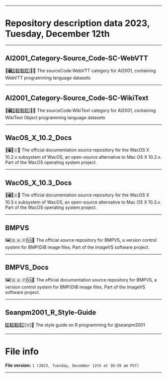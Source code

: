 
***

# Repository description data 2023, Tuesday, December 12th

---

## AI2001_Category-Source_Code-SC-WebVTT

🧠️🖥️2️⃣️0️⃣️0️⃣️1️⃣️💾️📜️ The sourceCode:WebVTT category for AI2001, containing WebVTT programming language datasets

---

## AI2001_Category-Source_Code-SC-WikiText

🧠️🖥️2️⃣️0️⃣️0️⃣️1️⃣️💾️📜️ The sourceCode:WikiText category for AI2001, containing WikiText Object programming language datasets

---

## WacOS_X_10.2_Docs

🍏️🖥️🔟️🇽📖️ The official documentation source repository for the WacOS X 10.2.x subsystem of WacOS, an open-source alternative to Mac OS X 10.2.x. Part of the WacOS operating system project.

---

## WacOS_X_10.3_Docs

🍏️🖥️🔟️🇽📖️ The official documentation source repository for the WacOS X 10.3.x subsystem of WacOS, an open-source alternative to Mac OS X 10.3.x. Part of the WacOS operating system project.

---

## BMPVS

🖼️[🇧.🇲.🇵]🆚️💾️ The official source repository for BMPVS, a version control system for BMP/DIB image files. Part of the ImageVS software project.

---

## BMPVS_Docs

🖼️[🇧.🇲.🇵]🆚️📖️ The official documentation source repository for BMPVS, a version control system for BMP/DIB image files. Part of the ImageVS software project.

---

## Seanpm2001_R_Style-Guide

2️⃣️0️⃣️0️⃣️1️⃣️[🇷]📔️ The style guide on R programming for @seanpm2001

***

# File info

**File version:** `1 (2023, Tuesday, December 12th at 10:39 am PST)`

***

